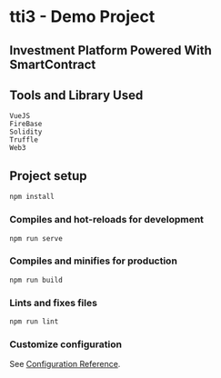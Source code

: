 # tti3 - Demo Project
## Investment Platform Powered With SmartContract

## Tools and Library Used
```
VueJS
FireBase
Solidity
Truffle
Web3
```

## Project setup
```
npm install
```

### Compiles and hot-reloads for development
```
npm run serve
```

### Compiles and minifies for production
```
npm run build
```

### Lints and fixes files
```
npm run lint
```

### Customize configuration
See [Configuration Reference](https://cli.vuejs.org/config/).
